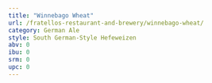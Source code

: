 ```yaml
---
title: "Winnebago Wheat"
url: /fratellos-restaurant-and-brewery/winnebago-wheat/
category: German Ale
style: South German-Style Hefeweizen
abv: 0
ibu: 0
srm: 0
upc: 0
---
```



